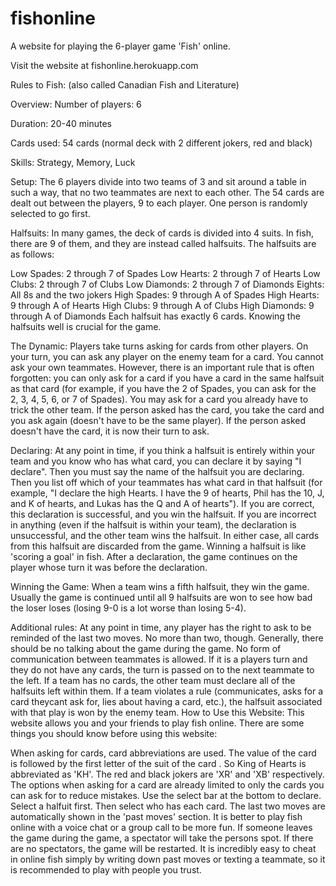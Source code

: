 # fishonline
A website for playing the 6-player game 'Fish' online.

Visit the website at fishonline.herokuapp.com

Rules to Fish:
(also called Canadian Fish and Literature)

Overview:
Number of players: 6

Duration: 20-40 minutes

Cards used: 54 cards (normal deck with 2 different jokers, red and black)

Skills: Strategy, Memory, Luck

Setup:
The 6 players divide into two teams of 3 and sit around a table in such a way, that no two teammates are next to each other. The 54 cards are dealt out between the players, 9 to each player. One person is randomly selected to go first.

Halfsuits:
In many games, the deck of cards is divided into 4 suits. In fish, there are 9 of them, and they are instead called halfsuits. The halfsuits are as follows:

Low Spades: 2 through 7 of Spades
Low Hearts: 2 through 7 of Hearts
Low Clubs: 2 through 7 of Clubs
Low Diamonds: 2 through 7 of Diamonds
Eights: All 8s and the two jokers
High Spades: 9 through A of Spades
High Hearts: 9 through A of Hearts
High Clubs: 9 through A of Clubs
High Diamonds: 9 through A of Diamonds
Each halfsuit has exactly 6 cards. Knowing the halfsuits well is crucial for the game.

The Dynamic:
Players take turns asking for cards from other players. On your turn, you can ask any player on the enemy team for a card. You cannot ask your own teammates. However, there is an important rule that is often forgotten: you can only ask for a card if you have a card in the same halfsuit as that card (for example, if you have the 2 of Spades, you can ask for the 2, 3, 4, 5, 6, or 7 of Spades). You may ask for a card you already have to trick the other team. If the person asked has the card, you take the card and you ask again (doesn't have to be the same player). If the person asked doesn't have the card, it is now their turn to ask.

Declaring:
At any point in time, if you think a halfsuit is entirely within your team and you know who has what card, you can declare it by saying "I declare". Then you must say the name of the halfsuit you are declaring. Then you list off which of your teammates has what card in that halfsuit (for example, "I declare the high Hearts. I have the 9 of hearts, Phil has the 10, J, and K of hearts, and Lukas has the Q and A of hearts"). If you are correct, this declaration is successful, and you win the halfsuit. If you are incorrect in anything (even if the halfsuit is within your team), the declaration is unsuccessful, and the other team wins the halfsuit. In either case, all cards from this halfsuit are discarded from the game. Winning a halfsuit is like 'scoring a goal' in fish. After a declaration, the game continues on the player whose turn it was before the declaration.

Winning the Game:
When a team wins a fifth halfsuit, they win the game. Usually the game is continued until all 9 halfsuits are won to see how bad the loser loses (losing 9-0 is a lot worse than losing 5-4).

Additional rules:
At any point in time, any player has the right to ask to be reminded of the last two moves. No more than two, though.
Generally, there should be no talking about the game during the game. No form of communication between teammates is allowed.
If it is a players turn and they do not have any cards, the turn is passed on to the next teammate to the left.
If a team has no cards, the other team must declare all of the halfsuits left within them.
If a team violates a rule (communicates, asks for a card theycant ask for, lies about having a card, etc.), the halfsuit associated with that play is won by the enemy team.
How to Use this Website:
This website allows you and your friends to play fish online. There are some things you should know before using this website:

When asking for cards, card abbreviations are used. The value of the card is followed by the first letter of the suit of the card . So King of Hearts is abbreviated as 'KH'. The red and black jokers are 'XR' and 'XB' respectively.
The options when asking for a card are already limited to only the cards you can ask for to reduce mistakes.
Use the select bar at the bottom to declare. Select a halfuit first. Then select who has each card.
The last two moves are automatically shown in the 'past moves' section.
It is better to play fish online with a voice chat or a group call to be more fun.
If someone leaves the game during the game, a spectator will take the persons spot. If there are no spectators, the game will be restarted.
It is incredibly easy to cheat in online fish simply by writing down past moves or texting a teammate, so it is recommended to play with people you trust.
